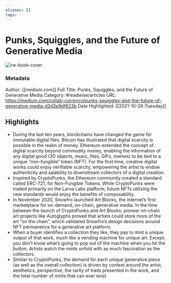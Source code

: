 ```yaml
---
aliases: []
tags:
---
```

# Punks, Squiggles, and the Future of Generative Media

![rw-book-cover](https://readwise-assets.s3.amazonaws.com/static/images/article1.be68295a7e40.png)
### Metadata
Author: [[medium.com]]
Full Title: Punks, Squiggles, and the Future of Generative Media
Category: #readwise/articles
URL: https://medium.com/collab-currency/punks-squiggles-and-the-future-of-generative-media-d2d3e9df623b
Date Highlighted: [[2021-10-26-Tuesday]]

## Highlights
- During the last ten years, blockchains have changed the game for immutable digital files. Bitcoin has illustrated that digital scarcity is possible in the realm of money. Ethereum extended the concept of digital scarcity beyond commodity money, enabling the information of any digital good (3D objects, music, files, GIFs, memes) to be tied to a unique “non-fungible” token (NFT). For the first time, creative digital works could enjoy verifiable scarcity, empowering the artist to endow authenticity and salability to downstream collectors of a digital creation.
- Inspired by CryptoPunks, the Ethereum community created a standard called ERC-721, for Non-Fungible Tokens. While CryptoPunks were traded primarily on the Larva Labs platform, future NFTs utilizing the new standards would enjoy the benefits of composability.
- In November 2020, Snowfro launched Art Blocks, the internet’s first marketplace for on-demand, on-chain, generative media. In the time between the launch of CryptoPunks and Art Blocks, pioneer on-chain art projects like Autoglyphs proved that artists could store more of the art “on the chain”, which validated Snowfro’s design decisions around NFT permanence for a generative art platform.
- When a buyer identifies a collection they like, they pay to mint a unique output of that work, much like a vending machine for unique art. Except, you don’t know what’s going to pop out of the machine when you hit the button. Artists watch the mints unfold with as much fascination as the collectors.
- Similar to CryptoPunks, the demand for each unique generative piece (as well as the overall collection) is driven by context around the artist, aesthetics, perspective, the rarity of traits presented in the work, and the total number of mints that can ever exist.
